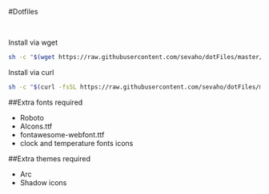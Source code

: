 #Dotfiles

&nbsp;

Install via wget

```bash
sh -c "$(wget https://raw.githubusercontent.com/sevaho/dotFiles/master/install.sh -O -)"
```

Install via curl

```bash
sh -c "$(curl -fsSL https://raw.githubusercontent.com/sevaho/dotFiles/master/install.sh)"
```

##Extra fonts required

- Roboto
- AIcons.ttf
- fontawesome-webfont.ttf
- clock and temperature fonts icons

##Extra themes required

- Arc
- Shadow icons

&nbsp;
